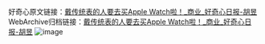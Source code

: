 好奇心原文链接：[戴传统表的人要去买Apple Watch啦！_商业_好奇心日报-胡昱](https://www.qdaily.com/articles/8651.html)
WebArchive归档链接：[戴传统表的人要去买Apple Watch啦！_商业_好奇心日报-胡昱](http://web.archive.org/web/20190623153304/https://www.qdaily.com/articles/8651.html)
![image](http://ww3.sinaimg.cn/large/007d5XDpgy1g3vdmtkt78j30u02h0azp)